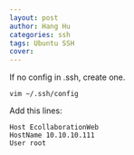 ```yaml
---
layout: post
author: Hang Hu
categories: ssh
tags: Ubuntu SSH 
cover: 
---
```


If no config in .ssh, create one.

```
vim ~/.ssh/config
```

Add this lines:

```
Host EcollaborationWeb                                                      
HostName 10.10.10.111
User root
```
